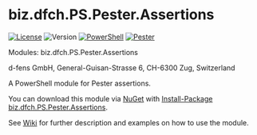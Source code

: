 biz.dfch.PS.Pester.Assertions
=============================

[![License](https://img.shields.io/badge/license-Apache%20License%202.0-blue.svg)](https://github.com/dfengmbh/biz.dfch.PS.Pester.Assertions/blob/master/LICENSE)
![Version](https://img.shields.io/nuget/v/biz.dfch.PS.Pester.Assertions.svg)
[![PowerShell](https://img.shields.io/badge/PowerShell-3.0-blue.svg)](https://github.com/dfensgmbh/biz.dfch.PS.Pester.Assertions)
[![Pester](https://img.shields.io/badge/Pester-3.3.14-blue.svg)](https://github.com/pester/Pester)

Modules: biz.dfch.PS.Pester.Assertions

d-fens GmbH, General-Guisan-Strasse 6, CH-6300 Zug, Switzerland

A PowerShell module for Pester assertions.

You can download this module via [NuGet](http://nuget.org) with [Install-Package biz.dfch.PS.Pester.Assertions](https://www.nuget.org/packages/biz.dfch.PS.Pester.Assertions/).

See [Wiki](https://github.com/dfensgmbh/biz.dfch.PS.Pester.Assertions/wiki) for further description and examples on how to use the module.
